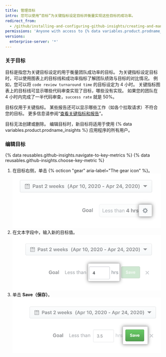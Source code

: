```yaml
---
title: 管理目标
intro: 您可以使用“目标”为关键指标设定目标并衡量实现这些目标的成功率。
redirect_from:
  - /github/installing-and-configuring-github-insights/creating-and-managing-goals
permissions: 'Anyone with access to {% data variables.product.prodname_insights %} can manage goals.'
versions:
  enterprise-server: '*'
---
```


### 关于目标

目标是指您为关键目标设定的用于衡量团队成功率的目标。 为关键指标设定目标时，可以使用图表上的目标线和成功率指标了解团队绩效与目标的对比情况。 例如，您可以将 `code review turnaround time` 的目标设定为 4 小时。 关键指标图表上的目标线可显示哪些代码审查实现了目标，哪些没有实现。 如果您的团队在 4 小时内完成了一半代码审查，`success rate` 就是 50%。

目标仅用于关键指标。 某些报告还可以显示哪些工作（如各个拉取请求）不符合您的目标。 更多信息请参阅“[查看关键指标和报告](/insights/exploring-your-usage-of-github-enterprise/viewing-key-metrics-and-reports)”。

目标无法创建或删除。 编辑目标时，新目标将适用于使用 {% data variables.product.prodname_insights %} 应用程序的所有用户。

### 编辑目标

{% data reusables.github-insights.navigate-to-key-metrics %}
{% data reusables.github-insights.choose-key-metric %}
1. 在目标右侧，单击 {% octicon "gear" aria-label="The gear icon" %}。 ![用于编辑目标的齿轮图标](/assets/images/help/insights/edit-goal.png)
2. 在文本字段中，输入新的目标值。 ![目标值字段](/assets/images/help/insights/input-goal.png)
3. 单击 **Save（保存）**。 ![保存目标](/assets/images/help/insights/save-goal.png)
